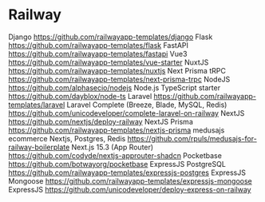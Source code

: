 # Railway
Django https://github.com/railwayapp-templates/django
Flask  https://github.com/railwayapp-templates/flask
FastAPI  https://github.com/railwayapp-templates/fastapi
Vue3  https://github.com/railwayapp-templates/vue-starter
NuxtJS  https://github.com/railwayapp-templates/nuxtjs
Next Prisma tRPC  https://github.com/railwayapp-templates/next-prisma-trpc
NodeJS  https://github.com/alphasecio/nodejs
Node.js TypeScript starter  https://github.com/dayblox/node-ts
Laravel  https://github.com/railwayapp-templates/laravel
Laravel Complete (Breeze, Blade, MySQL, Redis)  https://github.com/unicodeveloper/complete-laravel-on-railway
NextJS  https://github.com/nextjs/deploy-railway
NextJS Prisma  https://github.com/railwayapp-templates/nextjs-prisma
medusajs ecommerce Nextjs, Postgres, Redis  https://github.com/rpuls/medusajs-for-railway-boilerplate
Next.js 15.3 (App Router)  https://github.com/codyde/nextjs-approuter-shadcn
Pocketbase  https://github.com/botwayorg/pocketbase
ExpressJS PostgreSQL  https://github.com/railwayapp-templates/expressjs-postgres
ExpressJS Mongoose  https://github.com/railwayapp-templates/expressjs-mongoose
ExpressJS  https://github.com/unicodeveloper/deploy-express-on-railway

